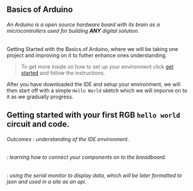 ## Basics of Arduino

###### An Arduino is a open source hardware board with its brain as a microcontrollers used for building **ANY** digital solution.


Getting Started with the Basics of Arduino, where we will be taking one project and improving on it to futher enhance ones understanding.


> To get more inside on how to set up your environment click [get started](https://www.arduino.cc/en/Guide/ArduinoUno#toc2) and follow the instructions.


After you have downloaded the IDE and setup your environment, we will then start off with a simple `Hello World` sketch which we will imporve on to it as we gradually progress.



## Getting started with your first RGB `hello world` circuit and code.

###### Outcomes : understanding of the IDE environment.
######          : learning how to connect your components on to the breadboard.
######          : using the serial monitor to display data, which will be later formatted to json and used in a site as an api.



